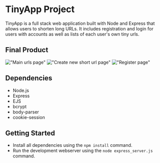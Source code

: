 # TinyApp Project

TinyApp is a full stack web application built with Node and Express that allows users to shorten long URLs. It includes registration and login for users with accounts as well as lists of each user's own tiny urls.

## Final Product

!["Main urls page"](tinyApp/docs/urls-page.png)
!["Create new short url page"](tinyApp/docs/urls-new-page.png)
!["Register page"](tinyApp/docs/register-page.png)

## Dependencies

- Node.js
- Express
- EJS
- bcrypt
- body-parser
- cookie-session

## Getting Started

- Install all dependencies using the `npm install` command.
- Run the development webserver using the `node express_server.js` command.